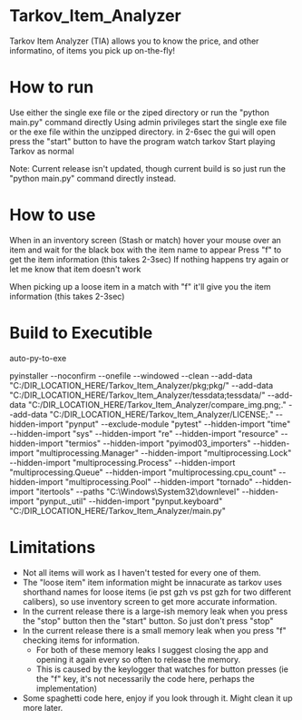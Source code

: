 # Tarkov_Item_Analyzer
Tarkov Item Analyzer (TIA) allows you to know the price, and other informatino, of items you pick up on-the-fly!

# How to run

Use either the single exe file or the ziped directory or run the "python main.py" command directly
Using admin privileges start the single exe file or the exe file within the unzipped directory.
in 2-6sec the gui will open
press the "start" button to have the program watch tarkov
Start playing Tarkov as normal

Note: Current release isn't updated, though current build is so just run the "python main.py" command directly instead.

# How to use

When in an inventory screen (Stash or match) hover your mouse over an item and wait for the black box with the item name to appear
Press "f" to get the item information (this takes 2-3sec)
If nothing happens try again or let me know that item doesn't work

When picking up a loose item in a match with "f"
it'll give you the item information (this takes 2-3sec)

# Build to Executible
auto-py-to-exe

pyinstaller --noconfirm --onefile --windowed --clean --add-data "C:/DIR_LOCATION_HERE/Tarkov_Item_Analyzer/pkg;pkg/" --add-data "C:/DIR_LOCATION_HERE/Tarkov_Item_Analyzer/tessdata;tessdata/" --add-data "C:/DIR_LOCATION_HERE/Tarkov_Item_Analyzer/compare_img.png;." --add-data "C:/DIR_LOCATION_HERE/Tarkov_Item_Analyzer/LICENSE;." --hidden-import "pynput" --exclude-module "pytest" --hidden-import "time" --hidden-import "sys" --hidden-import "re" --hidden-import "resource" --hidden-import "termios" --hidden-import "pyimod03_importers" --hidden-import "multiprocessing.Manager" --hidden-import "multiprocessing.Lock" --hidden-import "multiprocessing.Process" --hidden-import "multiprocessing.Queue" --hidden-import "multiprocessing.cpu_count" --hidden-import "multiprocessing.Pool" --hidden-import "tornado" --hidden-import "itertools" --paths "C:\Windows\System32\downlevel" --hidden-import "pynput._util" --hidden-import "pynput.keyboard"  "C:/DIR_LOCATION_HERE/Tarkov_Item_Analyzer/main.py"



# Limitations
- Not all items will work as I haven't tested for every one of them.
- The "loose item" item information might be innacurate as tarkov uses shorthand names for loose items
  (ie pst gzh vs pst gzh for two different calibers), so use inventory screen to get more accurate information.
- In the current release there is a large-ish memory leak when you press the "stop" button then the "start" button. So just don't press "stop"
- In the current release there is a small memory leak when you press "f" checking items for information.
  - For both of these memory leaks I suggest closing the app and opening it again every so often to release the memory.
  - This is caused by the keylogger that watches for button presses (ie the "f" key, it's not necessarily the code here, perhaps the implementation)
- Some spaghetti code here, enjoy if you look through it. Might clean it up more later.
